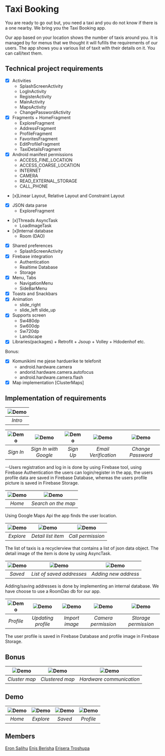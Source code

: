 # Taxi Booking

You are ready to go out but, you need a taxi and you do not know if there is a one nearby. We bring you the Taxi Booking app.

Our app based on your location shows the number of taxis around you. It is managed by for menus that we thought it will fufills the requirements of our users.
The app shows you a various list of taxit with their details on it. You can call/text them.


## Technical project requirements

- [x] Activities
    + SplashScreenActivity
    + LogInActivity
    + RegisterActivity
    + MainActivity
    +	MapsActivity
   	+ ChangePasswordActivity
- [x] Fragments
		+ HomeFragment
    + ExploreFragment
    +  AddressFragment
    + ProfileFragment
    + FavoritesFragment
    + EditProfileFragment
    +  TaxiDetailsFragment
- [x] Android manifest permissions
    + ACCESS_FINE_LOCATION
   	+ ACCESS_COARSE_LOCATION
    +	INTERNET
    +	CAMERA
    +	READ_EXTERNAL_STORAGE
    +	CALL_PHONE
- [x]Linear Layout, Relative Layout and Constraint Layout 
-	[x] JSON data parse
     + ExploreFragment   
- [x]Threads  AsyncTask
    + LoadImageTask
- [x]Internal database
    +	Room (DAO)
- [x] Shared preferences 
    + SplashScreenActivity
- [x] Firebase integration 
    + Authentication
    + Realtime Database 
    + Storage 
- [x] Menu, Tabs
    + NavigationMenu
    + SideBarMenu
- [x] Toasts and Snackbars
- [x] Animation 
    + slide_right
    + slide_left
		 slide_up
- [x] Supports screen
    + Sw480dp
   	+ Sw600dp
   	+ Sw720dp
   	+ Landscape
- [x] Libraries(packages)
	  + Retrofit
		+ Jsoup
		+ Volley
		+ Hdodenhof etc.

Bonus:
- [x] Komunikimi me pjese harduerike te telefonit
    + android.hardware.camera
  	+ andorid.hardware.camera.autofocus
    + android.hardware.camera.flash
- [x] Map implementation  [ClusterMaps]

## Implementation of requirements

| ![Demo](taxi-booking-demo/get_started.jpg)|
| :---:|
| *Intro* |

| ![Demo](taxi-booking-demo/sign_in_1.jpg) | ![Demo](taxi-booking-demo/sign_in_2.jpg) | ![Demo](taxi-booking-demo/sign_up.jpg) | ![Demo](taxi-booking-demo/email_verified.jpg) |![Demo](taxi-booking-demo/change_password.jpg) | 
| :---: | :---: | :---: | :---: | :---: |
 *Sign In* | *Sign In with Google*| *Sign Up* | *Email Verification* | *Change Password* |
  
--Users registration and log in is done by using Firebase tool, using Firebase Authentication the users can login/register in the app, the users profile data are saved in Firebase Database, whereas the users profile picture is saved in Firebase Storage.
  
| ![Demo](taxi-booking-demo/home_1.jpg)| ![Demo](taxi-booking-demo/home_2.jpg) |
| :---: | :---: |
| *Home* | *Search on the map* | 

 Using Google Maps Api the app finds the user location. 

| ![Demo](taxi-booking-demo/explore_1.jpg)| ![Demo](taxi-booking-demo/explore_2.jpg) |![Demo](taxi-booking-demo/explore_3.jpg) |
| :---: | :---: |:---: |
| *Explore* | *Detail list item* | *Call permission* | 

The list of taxis is a recyclerview that contains a list of json data object. The detail image of the item is done by using AsyncTask.

| ![Demo](taxi-booking-demo/saved_1.jpg)| ![Demo](taxi-booking-demo/saved_2.jpg) |![Demo](taxi-booking-demo/saved_3.jpg) |
| :---: | :---: |:---: |
| *Saved* | *List of saved addresses* | *Adding new address* | 

Adding/saving addresses is done by implementing an internal database. We have choose to use a RoomDao db for our app.

| ![Demo](taxi-booking-demo/profile_1.jpg)| ![Demo](taxi-booking-demo/profile_2.jpg) |![Demo](taxi-booking-demo/profile_3.jpg) |![Demo](taxi-booking-demo/profile_4.jpg) |![Demo](taxi-booking-demo/profile_5.jpg) |
| :---: | :---: |:---: |:---: |:---: |
| *Profile* | *Updating profile* | *Import image* | *Camera permission* | *Storage permission* | 

The user profile is saved in Firebase Database and profile image in Firebase Storage.
## Bonus

| ![Demo](taxi-booking-demo/cluster_1.jpg)| ![Demo](taxi-booking-demo/cluster_2.jpg) |![Demo](taxi-booking-demo/focus_flash.gif) |
| :---: | :---: |:---: |
| *Cluster map* | *Clustered map* | *Hardware communication* |

## Demo

| ![Demo](taxi-booking-demo/home.gif)| ![Demo](taxi-booking-demo/explore.gif) |![Demo](taxi-booking-demo/saved.gif) |![Demo](taxi-booking-demo/profile.gif) |
| :---: | :---: |:---: |:---: |
| *Home* | *Explore* |*Saved* |*Profile* |
## Members

[Eron Salihu](https://github.com/eronsalihu) 
[Enis Berisha](https://github.com/enisbe1)
[Erisera Troshupa](https://github.com/erisera19)
